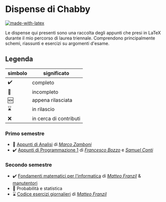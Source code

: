 # Dispense di Chabby

[![made-with-latex](https://img.shields.io/badge/Made%20with-LaTeX-1f425f.svg)](https://www.latex-project.org/)

Le dispense qui presenti sono una raccolta degli appunti che presi in LaTeX durante il mio percorso di laurea triennale.
Comprendono principalmente schemi, riassunti e esercizi su argomenti d'esame.

## Legenda

simbolo  | significato
--|--
✔️ | completo
🔨 | incompleto
🆕 | appena rilasciata
⌛ | in rilascio
❌ | in cerca di contributi

### Primo semestre

- 🔨 [Appunti di Analisi](https://github.com/ZamboniM/Analisi1-UNITN) di [_Marco Zamboni_](https://github.com/ZamboniM)
- ✔️ [Appunti di Programmazione 1](https://github.com/FrancescoBozzo/Appunti-Programmazione1/) di [_Francesco Bozzo_](https://github.com/FrancescoBozzo) e [_Samuel Conti_](https://github.com/Samaretas)


### Secondo semestre
- ✔️ [Fondamenti matematici per l'informatica](https://github.com/mfranzil/TeoremiFMIUniTN) di [_Matteo Franzil_](https://github.com/mfranzil) & [manutentori](https://github.com/mfranzil/FMIUniTN#authors)
- 🔨 Probabilità e statistica
- ⌛ [Codice esercizi giornalieri](https://github.com/mfranzil/PSUniTN/) di [_Matteo Franzil_](https://github.com/mfranzil)

